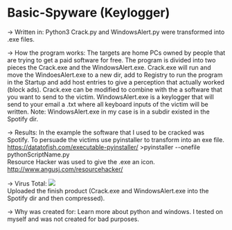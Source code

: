 # Basic-Spyware (Keylogger)

-> Written in:
Python3
Crack.py and WindowsAlert.py were transformed into .exe files.

-> How the program works:
The targets are home PCs owned by people that are trying to get a paid software for free.
The program is divided into two pieces the Crack.exe and the WindowsAlert.exe.
Crack.exe will run and move the WindoesAlert.exe to a new dir, add to Registry to run the program in the Startup and add host entries to give a perception that actually worked (block ads).
Crack.exe can be modified to combine with the a software that you want to send to the victim.
WindowsAlert.exe is a keylogger that will send to your email a .txt where all keyboard inputs of the victim will be written.
Note: WindowsAlert.exe in my case is in a subdir existed in the Spotify dir.


-> Results:
In the example the software that I used to be cracked was Spotify.
To persuade the victims use pyinstaller to transform into an exe file.                                     
https://datatofish.com/executable-pyinstaller/ >pyinstaller --onefile pythonScriptName.py                                                  
Resource Hacker was used to give the .exe an icon.
http://www.angusj.com/resourcehacker/


-> Virus Total:
![](https://prnt.sc/pfply7)                                                                                                           
Uploaded the finish product (Crack.exe and WindowsAlert.exe into the Spotify dir and then compressed).


-> Why was created for:
Learn more about python and windows. I tested on myself and was not created for bad purposes.
